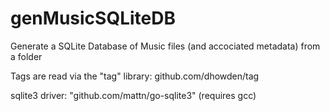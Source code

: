 # genMusicSQLiteDB
Generate a SQLite Database of Music files (and accociated metadata) from a folder

Tags are read via the "tag" library: github.com/dhowden/tag

sqlite3 driver: "github.com/mattn/go-sqlite3" (requires gcc)
